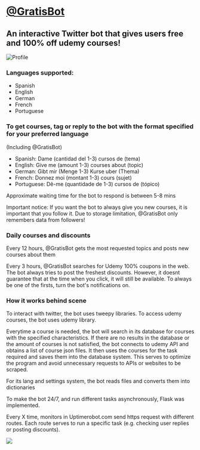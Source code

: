 # [@GratisBot](https://twitter.com/GratisBot)
## An interactive Twitter bot that gives users free and 100% off udemy courses!
![Profile](https://i.imgur.com/OOTBvSw.png)
### Languages supported:
- Spanish
- English
- German
- French
- Portuguese
### To get courses, tag or reply to the bot with the format specified for your preferred language
(Including @GratisBot)

- Spanish: Dame (cantidad del 1-3) cursos de (tema)
- English: Give me (amount 1-3) courses about (topic)
- German: Gibt mir (Menge 1-3) Kurse uber (Thema)
- French: Donnez moi (montant 1-3) cours (sujet)
- Portuguese: Dê-me (quantidade de 1-3) cursos de (tópico)

Approximate waiting time for the bot to respond is between 5-8 mins

Important notice:
If you want the bot to always give you new courses, it is important that you follow it.
Due to storage limitation, @GratisBot only remembers data from followers!

### Daily courses and discounts
Every 12 hours, @GratisBot gets the most requested topics and posts new courses about them

Every 3 hours, @GratisBot searches for Udemy 100% coupons in the web. The bot always tries to post the freshest discounts.
However, it doesnt guarantee that at the time when you click, it will still be available. To always be one of the firsts,
turn the bot's notifications on.

### How it works behind scene
To interact with twitter, the bot uses tweepy libraries.
To access udemy courses, the bot uses udemy library. 

Everytime a course is needed, the bot will search in its database for courses with the specified characteristics.
If there are no results in the database or the amount of courses is not satisfied, the bot connects to udemy API and
obtains a list of course json files. It then uses the courses for the task required and saves them into the database system.
This serves to optimize the program and avoid unnecessary requests to APIs or websites to be scraped.

For its lang and settings system, the bot reads files and converts them into dictionaries

To make the bot 24/7, and run different tasks asynchronously, Flask was implemented.

Every X time, monitors in Uptimerobot.com send https request with different routes.
Each route serves to run a specific task (e.g. checking user replies or posting discounts).

![](https://i.imgur.com/Al4mmlj.png)
